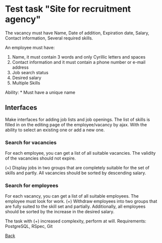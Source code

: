 # Test task "Site for recruitment agency"

The vacancy must have Name, Date of addition, Expiration date, Salary, Contact information, Several required skills.

An employee must have:

1) Name, it must contain 3 words and only Cyrillic letters and spaces
2) Contact information and it must contain a phone number or e-mail address
3) Job search status
4) Desired salary
5) Multiple Skills

Ability: * Must have a unique name

## Interfaces

Make interfaces for adding job lists and job openings.
The list of skills is filled in on the editing page of the employee/vacancy by ajax. With the ability to select an existing one or add a new one.

### Search for vacancies

For each employee, you can get a list of all suitable vacancies.
The validity of the vacancies should not expire.

(+) Display jobs in two groups that are completely suitable for the set of skills and partly.
All vacancies should be sorted by descending salary.

### Search for employees

For each vacancy, you can get a list of all suitable employees.
The employee must look for work.
(+) Withdraw employees into two groups that are fully suited to the skill set and partially.
Additionally, all employees should be sorted by the increase in the desired salary.

The task with (+) increased complexity, perform at will. Requirements: PostgreSQL, RSpec, Git

[Back](https://github.com/niten2/test_tasks)
